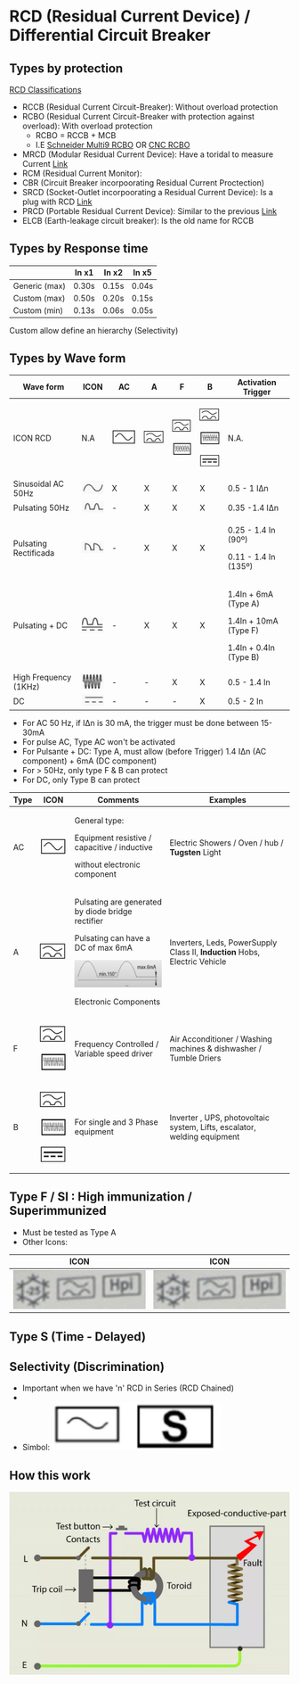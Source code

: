 # RCD (Residual Current Device) /  Differential Circuit Breaker


## Types by protection
[RCD Classifications](https://electrical-engineering-portal.com/types-of-residual-current-devices-rcd)
* RCCB (Residual Current Circuit-Breaker):  Without overload protection
* RCBO (Residual Current Circuit-Breaker with protection against overload): With overload protection
   * RCBO = RCCB + MCB
   * I.E [Schneider Multi9 RCBO](https://www.se.com/uk/en/product-range/1104-multi-9/12367803577-residual-current-devices-rcd/?N=1339672414) OR [CNC RCBO](https://cnc-official.com/search?type=product&options%5Bprefix%5D=last&options%5Bunavailable_products%5D=last&q=RCBO)
* MRCD (Modular Residual Current Device): Have a toridal to measure Current [Link](https://www.bender.de/fileadmin/content/Products/f/e/MRCD_Fly_en.pdf)
* RCM (Residual Current Monitor): 
* CBR (Circuit Breaker incorpoorating Residual Current Proctection)
* SRCD (Socket-Outlet incorpoorating a Residual Current Device): Is a plug with RCD [Link](https://www.google.com/search?q=srcd+RCD&tbm=isch&ved=2ahUKEwiWieKKteT_AhUmsCcCHbvYAe0Q2-cCegQIABAA&oq=srcd+RCD&gs_lcp=CgNpbWcQAzoHCAAQigUQQzoFCAAQgAQ6BggAEAUQHjoGCAAQBxAeOgcIABAYEIAEUOkBWJ8HYKgJaABwAHgAgAFLiAG8AZIBATOYAQCgAQGqAQtnd3Mtd2l6LWltZ8ABAQ&sclient=img&ei=VVebZNaKD6bgnsEPu7GH6A4&bih=919&biw=958&rlz=1C1GCEA_enGB995GB995)
* PRCD (Portable Residual Current Device): Similar to the previous [Link](https://www.google.com/search?q=*+PRCD+(Portable+Residual+Current+Device)%3A+RCD&tbm=isch&ved=2ahUKEwiPy_aQteT_AhVXmicCHV__AQEQ2-cCegQIABAA&oq=*+PRCD+(Portable+Residual+Current+Device)%3A+RCD&gs_lcp=CgNpbWcQA1DSCljSCmCXGGgAcAB4AIABRIgBfZIBATKYAQCgAQGqAQtnd3Mtd2l6LWltZ8ABAQ&sclient=img&ei=YlebZI-SCte0nsEP3_6HCA&bih=919&biw=958&rlz=1C1GCEA_enGB995GB995)
* ELCB (Earth-leakage circuit breaker): Is the old name for RCCB


## Types by Response time

|               | In x1 | In x2 | In x5 |
| ------------- | ----- | ----- | ----- |
| Generic (max) | 0.30s | 0.15s | 0.04s |
| Custom  (max) | 0.50s | 0.20s | 0.15s |
| Custom  (min) | 0.13s | 0.06s | 0.05s |

Custom allow define an hierarchy (Selectivity)


## Types by Wave form

|  Wave form              | ICON                           | AC                              |  A                              |  F                                                            |  B                                                                                          |    Activation Trigger      |
| ----------------------- | ------------------------------ | ------------------------------- | ------------------------------- | ------------------------------------------------------------- | ------------------------------------------------------------------------------------------- | -------- |
| ICON  RCD               | N.A                            | ![alt text](/Pictures/01.png)   | ![alt text](/Pictures/02.png)   | <p> ![alt text](/Pictures/02.png) <p> ![alt text](/Pictures/04.png)   | <p> ![alt text](/Pictures/02.png) <p> ![alt text](/Pictures/04.png)  <p>  ![alt text](/Pictures/03.png)  | N.A. |
| Sinusoidal AC  50Hz     | ![alt text](/Pictures/0A.png)  | X                               | X                               | X                                                             | X                                                                                           | 0.5 - 1 IΔn             |
| Pulsating  50Hz         | ![alt text](/Pictures/0B.png)  | -                               | X                               | X                                                             | X                                                                                           | 0.35 -1.4 IΔn                          |
| Pulsating Rectificada   | ![alt text](/Pictures/0C.png)  | -                               | X                               | X                                                             | X                                                                                           | <p> 0.25 - 1.4 In (90º)  <p>0.11 - 1.4 In (135º)     |
| Pulsating + DC          | ![alt text](/Pictures/0D.png)  | -                               | X                               | X                                                             | X                                                                                           | <p> 1.4In + 6mA (Type A) <p> 1.4In + 10mA (Type F) <p> 1.4In + 0.4In (Type B)        |
| High Frequency (1KHz)   | ![alt text](/Pictures/0E.png)  | -                               | -                               | X                                                             | X                                                                                           | 0.5 - 1.4 In             |
| DC                      | ![alt text](/Pictures/0F.png)  | -                               | -                               | -                                                             | X                                                                                           | 0.5 - 2 In             |


* For AC 50 Hz, if IΔn is 30 mA, the trigger must be done between 15-30mA
* For pulse AC,  Type AC won't be activated
* For Pulsante + DC: Type A, must allow (before Trigger) 1.4 IΔn (AC component) + 6mA (DC component)
* For > 50Hz, only  type F & B can protect
* For DC, only Type B can protect


|  Type    | ICON                                                                                                     |  Comments                                                                                            |   Examples |
| -------- | -------------------------------------------------------------------------------------------------------- | ---------------------------------------------------------------------------------------------------- | -------------------------------------------------------------- | 
| AC       | ![alt text](/Pictures/01.png)                                                                            | <p> General type:  <p> Equipment resistive / capacitive / inductive <p> without electronic component | Electric Showers / Oven / hub / **Tugsten** Light      |
| A        | ![alt text](/Pictures/02.png)                                                                            | <p> Pulsating are generated by  diode bridge rectifier <p> Pulsating can have a DC of max 6mA <p>  ![alt text](/Pictures/09.png) <p> Electronic Components  | Inverters, Leds, PowerSupply Class II, **Induction** Hobs, Electric Vehicle      |
| F        | <p> ![alt text](/Pictures/02.png) <p> ![alt text](/Pictures/04.png)                                      | <p> Frequency Controlled / Variable speed driver                                           |  Air Acconditioner / Washing machines & dishwasher / Tumble Driers   |
| B        | <p> ![alt text](/Pictures/02.png) <p> ![alt text](/Pictures/04.png)  <p>  ![alt text](/Pictures/03.png)  | <p> For single and 3 Phase equipment                                                      | Inverter , UPS, photovoltaic system, Lifts, escalator, welding equipment     |


## Type F / SI : High immunization / Superimmunized
* Must be tested as Type A
* Other Icons:

|  ICON                           | ICON                            |
| ------------------------------- | ------------------------------- |  
| ![alt text](/Pictures/08.png)   | ![alt text](/Pictures/08.png)   |

## Type S (Time - Delayed)


## Selectivity (Discrimination)
* Important when we have 'n' RCD in Series (RCD Chained)
*
* Simbol: ![alt text](/Pictures/06.png)

## How this work
![alt text](/Pictures/05.png)